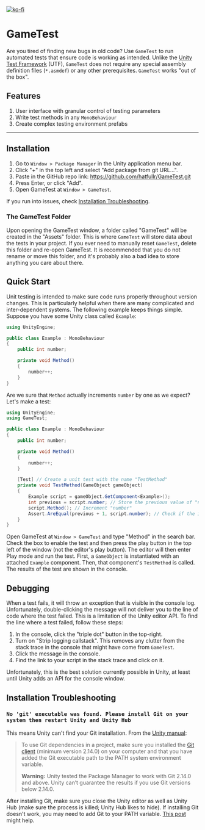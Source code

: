 [![ko-fi](https://ko-fi.com/img/githubbutton_sm.svg)](https://ko-fi.com/K3K415S8MR)

# GameTest
Are you tired of finding new bugs in old code? Use `GameTest` to run automated tests that ensure code is working as intended. Unlike the [Unity Test Framework](https://docs.unity3d.com/Packages/com.unity.test-framework@1.4/manual/index.html) (UTF), `GameTest` does not require any special assembly definition files (`*.asmdef`) or any other prerequisites. `GameTest` works "out of the box".

## Features
1. User interface with granular control of testing parameters
2. Write test methods in any `MonoBehaviour`
3. Create complex testing environment prefabs

----------------------------

## Installation
1. Go to `Window > Package Manager` in the Unity application menu bar.
2. Click "+" in the top left and select "Add package from git URL...".
3. Paste in the GitHub repo link: https://github.com/hatfullr/GameTest.git
4. Press Enter, or click "Add".
5. Open GameTest at `Window > GameTest`.

If you run into issues, check [Installation Troubleshooting](#installation-troubleshooting).

### The GameTest Folder
Upon opening the GameTest window, a folder called "GameTest" will be created in the "Assets" folder. This is where `GameTest` will store data about the tests in your project. If you ever need to manually reset `GameTest`, delete this folder and re-open GameTest. It is recommended that you do not rename or move this folder, and it's probably also a bad idea to store anything you care about there.

## Quick Start
Unit testing is intended to make sure code runs properly throughout version changes. This is particularly helpful when there are many complicated and inter-dependent systems. The following example keeps things simple. Suppose you have some Unity class called `Example`:
```C#
using UnityEngine;

public class Example : MonoBehaviour
{
    public int number;

    private void Method()
    {
        number++;
    }
}
```
Are we sure that `Method` actually increments `number` by one as we expect? Let's make a test:
```C#
using UnityEngine;
using GameTest;

public class Example : MonoBehaviour
{
    public int number;

    private void Method()
    {
        number++;
    }

    [Test] // Create a unit test with the name "TestMethod"
    private void TestMethod(GameObject gameObject)
    {
        Example script = gameObject.GetComponent<Example>();
        int previous = script.number; // Store the previous value of "number"
        script.Method(); // Increment "number"
        Assert.AreEqual(previous + 1, script.number); // Check if the increment worked
    }
}
```
Open GameTest at `Window > GameTest` and type "Method" in the search bar. Check the box to enable the test and then press the play button in the top left of the window (not the editor's play button). The editor will then enter Play mode and run the test. First, a `GameObject` is instantiated with an attached `Example` component. Then, that component's `TestMethod` is called. The results of the test are shown in the console.

## Debugging
When a test fails, it will throw an exception that is visible in the console log. Unfortunately, double-clicking the message will not deliver you to the line of code where the test failed. This is a limitation of the Unity editor API. To find the line where a test failed, follow these steps:
1. In the console, click the "triple dot" button in the top-right.
2. Turn on "Strip logging callstack". This removes any clutter from the stack trace in the console that might have come from `GameTest`.
3. Click the message in the console.
4. Find the link to your script in the stack trace and click on it.

Unfortunately, this is the best solution currently possible in Unity, at least until Unity adds an API for the console window.

## Installation Troubleshooting

###  `No 'git' executable was found. Please install Git on your system then restart Unity and Unity Hub`
This means Unity can't find your Git installation. From the [Unity manual](https://docs.unity3d.com/Manual/upm-git.html):

> To use Git dependencies in a project, make sure you installed the [Git client](https://git-scm.com/) (minimum version 2.14.0) on your computer and that you have added the Git executable path to the PATH system environment variable.
>
> **Warning:** Unity tested the Package Manager to work with Git 2.14.0 and above. Unity can’t guarantee the results if you use Git versions below 2.14.0.

After installing Git, make sure you close the Unity editor as well as Unity Hub (make sure the process is killed; Unity Hub likes to hide). If installing Git doesn't work, you may need to add Git to your PATH variable. [This post](https://discussions.unity.com/t/no-git-executable-was-found-please-install-git-on-your-system-and-restart-unity/755063/6) might help.

